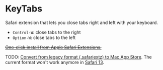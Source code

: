 # KeyTabs
Safari extension that lets you close tabs right and left with your keyboard.
- `Control-W`: close tabs to the right
- `Option-W`: close tabs to the left

~~[One-click install from Apple Safari Extensions.](https://extensions.apple.com/details/?id=org.merela.keytabs-89U7D39585)~~

TODO: [Convert from legacy format (.safariextz) to Mac App Store](https://developer.apple.com/documentation/safariservices/safari_app_extensions/converting_a_legacy_safari_extension_to_a_safari_app_extension). The current format won't work anymore in [Safari 13](https://developer.apple.com/safari/extensions/).
